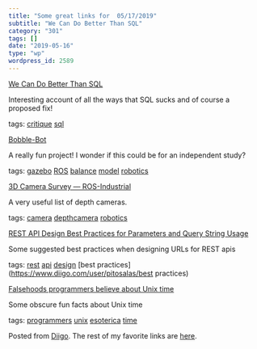```yaml
---
title: "Some great links for  05/17/2019"
subtitle: "We Can Do Better Than SQL"
category: "301"
tags: []
date: "2019-05-16"
type: "wp"
wordpress_id: 2589
---
```

[We Can Do Better Than SQL](https://edgedb.com/blog/we-can-do-better-than-sql/) 

Interesting account of all the ways that SQL sucks and of course a proposed fix!

 tags: [critique](https://www.diigo.com/user/pitosalas/critique) [sql](https://www.diigo.com/user/pitosalas/sql)

 [Bobble-Bot](https://hackaday.io/project/164992-bobble-bot) 

A really fun project! I wonder if this could be for an independent study?

 tags: [gazebo](https://www.diigo.com/user/pitosalas/gazebo) [ROS](https://www.diigo.com/user/pitosalas/ROS) [balance](https://www.diigo.com/user/pitosalas/balance) [model](https://www.diigo.com/user/pitosalas/model) [robotics](https://www.diigo.com/user/pitosalas/robotics)

 [3D Camera Survey — ROS-Industrial](https://rosindustrial.org/3d-camera-survey) 

A very useful list of depth cameras. 

 tags: [camera](https://www.diigo.com/user/pitosalas/camera) [depthcamera](https://www.diigo.com/user/pitosalas/depthcamera) [robotics](https://www.diigo.com/user/pitosalas/robotics)

 [REST API Design Best Practices for Parameters and Query String Usage](https://dev.to/moesif/rest-api-design-best-practices-for-parameters-and-query-string-usage-31l6?utm_source=Newsletter+Subscribers&utm_campaign=345e02f878-EMAIL_CAMPAIGN_2019_05_13_04_42&utm_medium=email&utm_term=0_d8f11d5d1e-345e02f878-154877025) 

Some suggested best practices when designing URLs for REST apis 

 tags: [rest](https://www.diigo.com/user/pitosalas/rest) [api](https://www.diigo.com/user/pitosalas/api) [design](https://www.diigo.com/user/pitosalas/design) [best practices](https://www.diigo.com/user/pitosalas/best practices)

 [Falsehoods programmers believe about Unix time](https://alexwlchan.net/2019/05/falsehoods-programmers-believe-about-unix-time/) 

Some obscure fun facts about Unix time

 tags: [programmers](https://www.diigo.com/user/pitosalas/programmers) [unix](https://www.diigo.com/user/pitosalas/unix) [esoterica](https://www.diigo.com/user/pitosalas/esoterica) [time](https://www.diigo.com/user/pitosalas/time)

Posted from [Diigo](https://www.diigo.com). The rest of my favorite links are [here](https://www.diigo.com/user/pitosalas).
